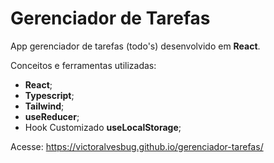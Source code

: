 # Gerenciador de Tarefas

App gerenciador de tarefas (todo's) desenvolvido em **React**.

Conceitos e ferramentas utilizadas:

- **React**;
- **Typescript**;
- **Tailwind**;
- **useReducer**;
- Hook Customizado **useLocalStorage**;

Acesse: https://victoralvesbug.github.io/gerenciador-tarefas/